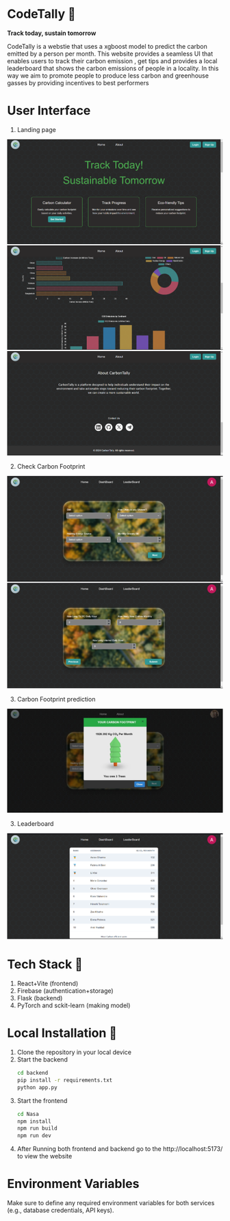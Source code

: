 # CodeTally 🌳
**Track today, sustain tomorrow**

CodeTally is a webstie that uses a xgboost model to predict the carbon emitted by a person per month. This website provides a seamless UI that enables users to track their carbon emission , get tips and provides a local leaderboard that shows the carbon emissions of people in a locality. In this way we aim to promote people to produce less carbon and greenhouse gasses by providing incentives to best performers

# User Interface

1. Landing page

![land1](Nasa/src//assets//Images/home1.png)
![land2](Nasa/src//assets//Images/home2.png)
![land3](Nasa/src//assets//Images/home3.png)

2. Check Carbon Footprint

![home1](Nasa/src//assets//Images/survey1.png)
![home2](Nasa/src//assets//Images/survey2.png)

3. Carbon Footprint prediction

![pred](Nasa/src//assets//Images/carbon.jpg)

3. Leaderboard

![leader](Nasa/src//assets//Images/table.png)
# Tech Stack 🚀

1. React+Vite (frontend)
2. Firebase (authentication+storage)
3. Flask (backend)
4. PyTorch and sckit-learn (making model)

# Local Installation 🤖

1. Clone the repository in your local device
2. Start the backend
    ```bash
    cd backend
    pip install -r requirements.txt
    python app.py
    ```
3. Start the frontend
    ```bash
    cd Nasa
    npm install
    npm run build
    npm run dev
    ```
4. After Running both frontend and backend go to the http://localhost:5173/ to view the website

# Environment Variables

Make sure to define any required environment variables for both services (e.g., database credentials, API keys).